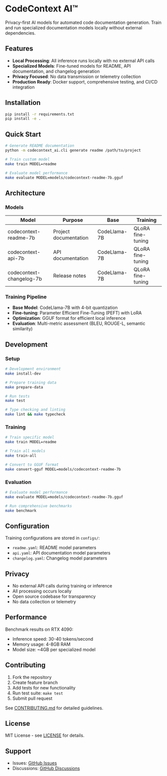 # CodeContext AI™

Privacy-first AI models for automated code documentation generation. Train and run specialized documentation models locally without external dependencies.

## Features

- **Local Processing**: All inference runs locally with no external API calls
- **Specialized Models**: Fine-tuned models for README, API documentation, and changelog generation
- **Privacy Focused**: No data transmission or telemetry collection
- **Production Ready**: Docker support, comprehensive testing, and CI/CD integration

## Installation

```bash
pip install -r requirements.txt
pip install -e .
```

## Quick Start

```bash
# Generate README documentation
python -m codecontext_ai.cli generate readme /path/to/project

# Train custom model
make train MODEL=readme

# Evaluate model performance
make evaluate MODEL=models/codecontext-readme-7b.gguf
```

## Architecture

### Models

| Model | Purpose | Base | Training |
|-------|---------|------|----------|
| codecontext-readme-7b | Project documentation | CodeLlama-7B | QLoRA fine-tuning |
| codecontext-api-7b | API documentation | CodeLlama-7B | QLoRA fine-tuning |
| codecontext-changelog-7b | Release notes | CodeLlama-7B | QLoRA fine-tuning |

### Training Pipeline

- **Base Model**: CodeLlama-7B with 4-bit quantization
- **Fine-tuning**: Parameter Efficient Fine-Tuning (PEFT) with LoRA
- **Optimization**: GGUF format for efficient local inference
- **Evaluation**: Multi-metric assessment (BLEU, ROUGE-L, semantic similarity)

## Development

### Setup

```bash
# Development environment
make install-dev

# Prepare training data
make prepare-data

# Run tests
make test

# Type checking and linting
make lint && make typecheck
```

### Training

```bash
# Train specific model
make train MODEL=readme

# Train all models
make train-all

# Convert to GGUF format
make convert-gguf MODEL=models/codecontext-readme-7b
```

### Evaluation

```bash
# Evaluate model performance
make evaluate MODEL=models/codecontext-readme-7b.gguf

# Run comprehensive benchmarks
make benchmark
```

## Configuration

Training configurations are stored in `configs/`:
- `readme.yaml`: README model parameters
- `api.yaml`: API documentation model parameters
- `changelog.yaml`: Changelog model parameters

## Privacy

- No external API calls during training or inference
- All processing occurs locally
- Open source codebase for transparency
- No data collection or telemetry

## Performance

Benchmark results on RTX 4090:
- Inference speed: 30-40 tokens/second
- Memory usage: 4-8GB RAM
- Model size: ~4GB per specialized model

## Contributing

1. Fork the repository
2. Create feature branch
3. Add tests for new functionality
4. Run test suite: `make test`
5. Submit pull request

See [CONTRIBUTING.md](CONTRIBUTING.md) for detailed guidelines.

## License

MIT License - see [LICENSE](LICENSE) for details.

## Support

- Issues: [GitHub Issues](https://github.com/YonasValentin/codecontext-ai/issues)
- Discussions: [GitHub Discussions](https://github.com/YonasValentin/codecontext-ai/discussions)
